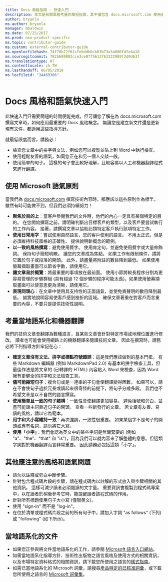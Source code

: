 ```yaml
---
title: Docs 風格指南 - 快速入門
description: 本文是有關風格考量的簡短指南，其中僅包含 docs.microsoft.com 使用者入門的基本主題。
author: bryanla
ms.author: bryanla
manager: mbaldwin
ms.date: 07/25/2017
ms.prod: non-product-specific
ms.topic: contributor-guide
ms.custom: external-contributor-guide
ms.openlocfilehash: 74f78b72f61cfebddb0cb03b73a3a806f4fe4a10
ms.sourcegitcommit: 782b689882cce3ce07f5613763322989f2d0d63f
ms.translationtype: HT
ms.contentlocale: zh-TW
ms.lasthandoff: 06/05/2018
ms.locfileid: "34469386"
---
```

# <a name="docs-style-and-voice-quick-start"></a>Docs 風格和語氣快速入門

此快速入門只需要簡短的時間便能完成，但可讓您了解在為 docs.microsoft.com 撰寫文章時，如何應用最重要的 Docs 風格概念。 無論您是建立新文件還是更新現有文件，都適用這些指導方針。

就最低限度而言，請務必：

- 檢查您文章中的拼字與文法，例如您可以複製並貼上到 Word 中執行檢查。
- 使用輕鬆友善的語氣，如同您正在和另一個人交談一般。
- 使用簡單的句子。 這樣的句子會比較好理解，且較容易以人工和機器翻譯程式來進行翻譯。

## <a name="use-the-microsoft-voice-principles"></a>使用 Microsoft 語氣原則

當我們為 [docs.microsoft.com](https://docs.microsoft.com) 撰寫技術內容時，都應該以這些原則作為標竿。 雖然有時可能做不到，但我們必須持續努力！

- **聚焦於目的上**：當客戶參閱我們的文件時，他們的內心一定具有某個特定的目的。 在您開始撰寫之前，請明確判斷出目標客戶的類型，以及客戶要嘗試執行的工作內容。 接著，請撰寫文章以協助此類特定客戶執行該項特定工作。
- **使用日常用字**：嘗試使用自然語言，您的客戶使用的語言。 不用太正式，但是必須維持科技風格的正確性。 提供說明新概念的範例。
- **以一致的風格撰寫**：避免使用贅字。 使用肯定句，並避免使用贅字或大量修飾詞。 保持句子簡短明瞭。 讓您的文章成為焦點。 如果工作有限制條件，請將它置於句子或段落的開頭。 此外，請盡量將附註的數目降到最低。 如果使用螢幕擷取畫面可以節省字數，請使用它。
- **讓文章易於概覽**：將最重要的事項放在最前面。 使用小節將較長程序分割為更容易管理的步驟群組 (具有超過 12 個步驟的程序可能太長)。如果使用螢幕擷取畫面可以使意思更為清晰，請使用它。
- **表現同理心**：在文章中使用具支持性的正面語氣，並使免責聲明的數目降到最低。 誠實地說明容易使客戶感到挫折的區域。 確保文章著重在對客戶而言重要的內容，不要只是提供技術性說明。

## <a name="consider-localization-and-machine-translation"></a>考量當地語系化和機器翻譯

我們的技術文章會翻譯為數種語言，且某些文章會針對特定市場或地理位置進行修改。 讀者也可能會使用網路上的機器翻譯來閱讀技術文章。 因此在撰寫時，請務必將下列指導方針牢記在心：

- **確定文章沒有文法、拼字或標點符號錯誤**：這是我們應該做到的基本門檻。 有些 Markdown 編輯器 (例如 MarkdownPad 2.0) 有基本的拼字檢查工具，但最佳作法是將文章的 (已轉譯的 HTML) 內容貼入 Word 來檢查，因為 Word 擁有更健全的拼字和文法檢查工具。
- **儘可能縮短句子**：複合句或是一連串的子句會使翻譯變得困難。 如果可以，請在不會使句子過於冗長或讀起來很奇怪的前提下，將句子分成多段。 我們也不希望文章是以不自然的語言撰寫。
- **使用簡單且一致的句子結構**：一致性會使翻譯更加容易。 避免括號和旁白，並盡可能讓主詞靠近句子的開頭。 查看一些新發行的文章。 若文章有友善、易讀的風格，請以它為範本。
- **用字和大小寫維持一致**：再次強調，一致性很重要。 如果某個字不是句子的開頭或專有名詞，請勿將它大寫。
- **使用「小字」**：我們會認為英文中的某些字詞是無關緊要的 (例如 "a"、"the"、"that" 和 "is")，因為我們可以就內容來了解整體的意思。但這類字詞對於機器翻譯而言非常重要。 因此請務必包括這類「小字」。

## <a name="other-style-and-voice-issues-to-watch-for"></a>其他應注意的風格和語氣問題

- 請勿以註釋或旁白中斷步驟。
- 針對包含程式碼片段的步驟，請在程式碼內以註解的形式放入與步驟相關的其他資訊。 這樣可減少讀者必須閱讀的文字量。 重要資訊會複製到程式碼專案中，以在讀者於稍後參考它時，能提醒讀者該程式碼的作用。
- 針對所有標題使用句子大小寫 (僅限英文)。
- 使用 "sign-in" 而不是 "log-in"。
- 在位於清單或程式碼片段之前的所有句子中，請加入字詞 "as follows" (下列) 或 "following" (如下所示)。

## <a name="localized-documentation"></a>當地語系化的文件

- 如果您正參與將文件當地語系化的工作，請參閱 [Microsoft 語言入口網站](https://www.microsoft.com/Language/Default.aspx)。
- 如需當地語系化指導方針、技術性出版物之語言風格及使用方式的相關資訊，以及市場特定資料格式的相關資訊，請下載您所使用之語言的[樣式指南](https://www.microsoft.com/Language/StyleGuides.aspx)。
- 如需已當地語系化的 Microsoft 詞彙，請搜尋[產品特定的已核准詞彙](https://www.microsoft.com/Language/Search.aspx)，或下載您所使用之語言的 [Microsoft 詞彙集](https://www.microsoft.com/Language/Terminology.aspx)。
